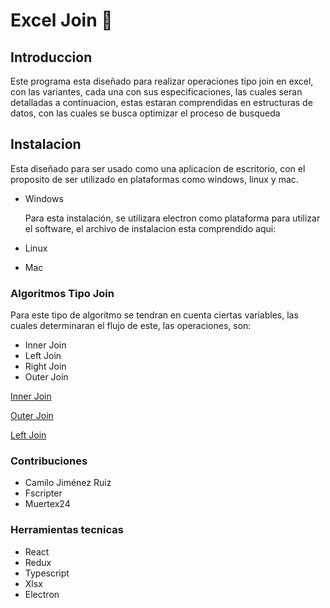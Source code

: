 # Excel Join 📏

## Introduccion

Este programa esta diseñado para realizar operaciones tipo join en excel, con las variantes, cada una con sus especificaciones, las cuales seran detalladas a continuacion, estas estaran comprendidas en estructuras de datos, con las cuales se busca optimizar el proceso de busqueda

## Instalacion

Esta diseñado para ser usado como una aplicacion de escritorio, con el proposito de ser utilizado en plataformas como windows, linux y mac.

- Windows
    
    Para esta instalación, se utilizara electron como plataforma para utilizar el software, el archivo de instalacion esta comprendido aqui:
    
     
    
- Linux
- Mac

### Algoritmos Tipo Join

Para este tipo de algoritmo se tendran en cuenta ciertas variables, las cuales determinaran el flujo de este, las operaciones, son:

- Inner Join
- Left Join
- Right Join
- Outer Join

[Inner Join](Readmedata/Inner%20Join%208511a.md)

[Outer Join](Readmedata/Outer%20Join%20f7f03.md)

[Left Join](Readmedata/Left%20Join%20ad7f8.md)

### Contribuciones

- Camilo Jiménez Ruiz
- Fscripter
- Muertex24

### Herramientas tecnicas

- React
- Redux
- Typescript
- Xlsx
- Electron
